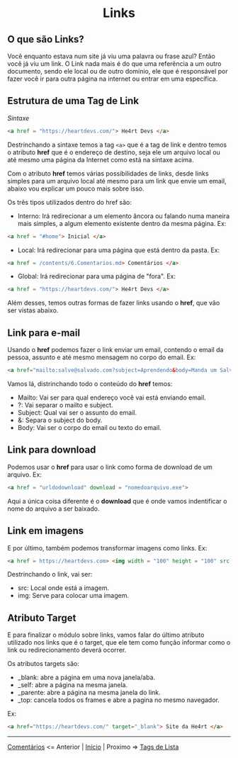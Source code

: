 <h1 align = "Center"> Links </h1>

## O que são Links?   

Você enquanto estava num site já viu uma palavra ou frase azul? Então você já viu um link. O Link nada mais é do que uma referência a um outro documento, sendo ele local ou de outro domínio, ele que é responsável por fazer você ir para outra página na internet ou entrar em uma específica.  

## Estrutura de uma Tag de Link  

_Sintaxe_
```html
<a href = "https://heartdevs.com/"> He4rt Devs </a>
``` 

Destrinchando a sintaxe temos a tag `<a>` que é a tag de link e dentro temos o atributo **href** que é o endereço de destino, seja ele um arquivo local ou até mesmo uma página da Internet como está na sintaxe acima. 

Com o atributo **href** temos várias possibilidades de links, desde links simples para um arquivo local até mesmo para um link que envie um email, abaixo vou explicar um pouco mais sobre isso.  


Os três tipos utilizados dentro do href são:  

+ Interno: Irá redirecionar a um elemento âncora ou falando numa maneira mais simples, a algum elemento existente dentro da mesma página. Ex:

 ```html
<a href = "#home"> Inicial </a>
 ```

+ Local: Irá redirecionar para uma página que está dentro da pasta. Ex: 

```html
<a href = /contents/6.Comentarios.md> Comentários </a> 
```

+ Global: Irá redirecionar para uma página de "fora". Ex: 

```html
<a href = "https://heartdevs.com/"> He4rt Devs </a>
```

Além desses, temos outras formas de fazer links usando o **href**, que vão ser vistas abaixo.

## Link para e-mail

Usando o **href** podemos fazer o link enviar um email, contendo o email da pessoa, assunto e até mesmo mensagem no corpo do email. Ex:

```html
<a href="mailto:salve@salvado.com?subject=Aprendendo&body=Manda um Salve"> Salve?</a>
```

Vamos lá, distrinchando todo o conteúdo do **href** temos:

+ Mailto: Vai ser para qual endereço você vai está enviando email.
+ ?: Vai separar o mailto e subject.
+ Subject: Qual vai ser o assunto do email.
+ &: Separa o subject do body.
+ Body: Vai ser o corpo do email ou texto do email.


## Link para download

Podemos usar o **href** para usar o link como forma de download de um arquivo. Ex: 

```html
<a href = "urldodownload" download = "nomedoarquivo.exe">
```

Aqui a única coisa diferente é o **download** que é onde vamos indentificar o nome do arquivo a ser baixado.

## Link em imagens

E por último, também podemos transformar imagens como links. Ex:  

```html
<a href = https://heartdevs.com> <img width = "100" height = "100" src = "../assets/logohe4rt.png"></a>
```

Destrinchando o link, vai ser:  

+ src: Local onde está a imagem.
+ img: Serve para colocar uma imagem.

## Atributo Target

E para finalizar o módulo sobre links, vamos falar do último atributo utilizado nos links que é o target, que ele tem como função informar como o link ou redirecionamento deverá ocorrer.  

Os atributos targets são:  

+ _blank: abre a página em uma nova janela/aba.
+ _self: abre a página na mesma janela.
+ _parente: abre a página na mesma janela do link.
+ _top: cancela todos os frames e abre a pagina no mesmo navegador.

Ex:  

```html
<a href="https://heartdevs.com/" target="_blank"> Site da He4rt </a>
```

----

[Comentários](/contents/6.Comentarios.md) <= Anterior | [Início](/README.MD) | Proximo => [Tags de Lista](/contents/8.Lista.md)
